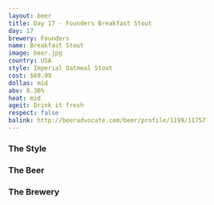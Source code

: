 ```yaml
---
layout: beer
title: Day 17 - Founders Breakfast Stout
day: 17
brewery: Founders
name: Breakfast Stout
image: beer.jpg
country: USA
style: Imperial Oatmeal Stout
cost: $69.99
dollas: mid
abv: 8.30%
heat: mid
ageit: Drink it fresh
respect: false
balink: http://beeradvocate.com/beer/profile/1199/11757
---
```


### The Style

### The Beer

### The Brewery

